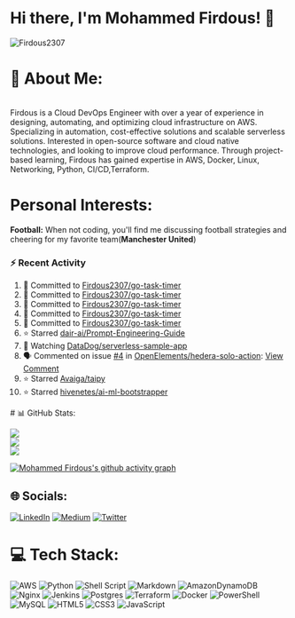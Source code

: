# Hi there, I'm Mohammed Firdous! 👋

<p align="left">
  <img src="https://komarev.com/ghpvc/?username=Firdous2307&label=Profile%20views&color=0e75b6&style=flat" alt="Firdous2307" />
</p>
 
# 💫 About Me:
<br> Firdous is a Cloud DevOps Engineer with over a year of experience in designing, automating, and optimizing cloud infrastructure on AWS. Specializing in automation, cost-effective solutions and scalable serverless solutions. Interested in open-source software and cloud native technologies, and looking to improve cloud performance. Through project-based learning, Firdous has gained expertise in AWS, Docker, Linux, Networking, Python, CI/CD,Terraform.</br>

# Personal Interests:
**Football:** When not coding, you'll find me discussing football strategies and cheering for my favorite team(**Manchester United**)<br>


### :zap: Recent Activity
<!--START_SECTION:activity-->
1. 📝 Committed to [Firdous2307/go-task-timer](https://github.com/Firdous2307/go-task-timer/commit/f229157a43c94e0472aed1e6c4f74d5da4d96161)
2. 📝 Committed to [Firdous2307/go-task-timer](https://github.com/Firdous2307/go-task-timer/commit/372a17ad7aca52c65550927d0b294ae1d838494c)
3. 📝 Committed to [Firdous2307/go-task-timer](https://github.com/Firdous2307/go-task-timer/commit/f1d7616e0823f13e6a3894d4af3ba8e346fe4d43)
4. 📝 Committed to [Firdous2307/go-task-timer](https://github.com/Firdous2307/go-task-timer/commit/be0fd2003c0e9bfd17277e6a28464a09ec55b015)
5. 📝 Committed to [Firdous2307/go-task-timer](https://github.com/Firdous2307/go-task-timer/commit/6b04672e8497fdd8bc7eab2b518d825e376a4f8f)
6. ⭐ Starred [dair-ai/Prompt-Engineering-Guide](https://github.com/dair-ai/Prompt-Engineering-Guide)
7. 🔔 Watching [DataDog/serverless-sample-app](https://github.com/DataDog/serverless-sample-app)
8. 🗣 Commented on issue [#4](https://github.com/OpenElements/hedera-solo-action/issues/4) in [OpenElements/hedera-solo-action](https://github.com/OpenElements/hedera-solo-action): [View Comment](https://github.com/OpenElements/hedera-solo-action/issues/4#issuecomment-2388981014)
9. ⭐ Starred [Avaiga/taipy](https://github.com/Avaiga/taipy)
10. ⭐ Starred [hivenetes/ai-ml-bootstrapper](https://github.com/hivenetes/ai-ml-bootstrapper)
<!--END_SECTION:activity--># 📊 GitHub Stats:
![](https://github-readme-stats.vercel.app/api?username=Firdous2307&theme=dark&hide_border=false&include_all_commits=false&count_private=false)<br/>
![](https://github-readme-streak-stats.herokuapp.com/?user=Firdous2307&theme=dark&hide_border=false)<br/>
![](https://github-readme-stats.vercel.app/api/top-langs/?username=Firdous2307&theme=dark&hide_border=false&include_all_commits=false&count_private=false&layout=compact)

[![Mohammed Firdous's github activity graph](https://github-readme-activity-graph.vercel.app/graph?username=Firdous2307&hide_border=true&theme=high-contrast)](https://github.com/Firdous2307/github-readme-activity-graph)





## 🌐 Socials:
[![LinkedIn](https://img.shields.io/badge/LinkedIn-%230077B5.svg?logo=linkedin&logoColor=white)](https://www.linkedin.com/in/mohammedfirdousaraoye) [![Medium](https://img.shields.io/badge/Medium-12100E?logo=medium&logoColor=white)](https://medium.com/@mohammedfirdousaraoye) [![Twitter](https://img.shields.io/badge/Twitter-%231DA1F2.svg?logo=Twitter&logoColor=white)](https://twitter.com/iamfirdouss) 


# 💻 Tech Stack:
![AWS](https://img.shields.io/badge/AWS-%23FF9900.svg?style=for-the-badge&logo=amazon-aws&logoColor=white) ![Python](https://img.shields.io/badge/python-3670A0?style=for-the-badge&logo=python&logoColor=ffdd54) ![Shell Script](https://img.shields.io/badge/shell_script-%23121011.svg?style=for-the-badge&logo=gnu-bash&logoColor=white) ![Markdown](https://img.shields.io/badge/markdown-%23000000.svg?style=for-the-badge&logo=markdown&logoColor=white) ![AmazonDynamoDB](https://img.shields.io/badge/Amazon%20DynamoDB-4053D6?style=for-the-badge&logo=Amazon%20DynamoDB&logoColor=white) ![Nginx](https://img.shields.io/badge/nginx-%23009639.svg?style=for-the-badge&logo=nginx&logoColor=white) ![Jenkins](https://img.shields.io/badge/jenkins-%232C5263.svg?style=for-the-badge&logo=jenkins&logoColor=white) ![Postgres](https://img.shields.io/badge/postgres-%23316192.svg?style=for-the-badge&logo=postgresql&logoColor=white) ![Terraform](https://img.shields.io/badge/terraform-%235835CC.svg?style=for-the-badge&logo=terraform&logoColor=white) ![Docker](https://img.shields.io/badge/docker-%230db7ed.svg?style=for-the-badge&logo=docker&logoColor=white) ![PowerShell](https://img.shields.io/badge/PowerShell-%235391FE.svg?style=for-the-badge&logo=powershell&logoColor=white) ![MySQL](https://img.shields.io/badge/mysql-%2300000f.svg?style=for-the-badge&logo=mysql&logoColor=white) ![HTML5](https://img.shields.io/badge/html5-%23E34F26.svg?style=for-the-badge&logo=html5&logoColor=white) ![CSS3](https://img.shields.io/badge/css3-%231572B6.svg?style=for-the-badge&logo=css3&logoColor=white) ![JavaScript](https://img.shields.io/badge/javascript-%23323330.svg?style=for-the-badge&logo=javascript&logoColor=%23F7DF1E)






